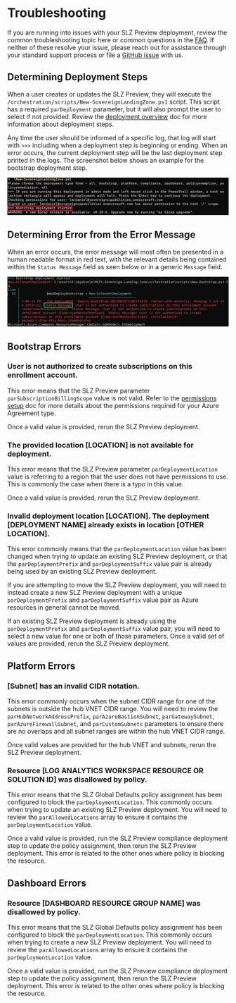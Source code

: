 # Troubleshooting

If you are running into issues with your SLZ Preview deployment, review the common troubleshooting topic here or common questions in the [FAQ](./12-FAQ.md). If neither of these resolve your issue, please reach out for assistance through your standard support process or file a [GitHub issue](https://github.com/Azure/sovereign-landing-zone/issues) with us. 

## Determining Deployment Steps

When a user creates or updates the SLZ Preview, they will execute the `/orchestration/scripts/New-SovereignLandingZone.ps1` script. This script has a required `parDeployment` parameter, but it will also prompt the user to select if not provided. Review the [deployment overview](./03-Deployment-Overview.md) doc for more information about deployment steps.
 
Any time the user should be informed of a specific log, that log will start with `>>>` including when a deployment step is beginning or ending. When an error occurs, the current deployment step will be the last deployment step printed in the logs. The screenshot below shows an example for the bootstrap deployment step.

![SLZ Preview Deployment Step in Logs](images/ViewDeploymentStep.png)

## Determining Error from the Error Message

When an error occurs, the error message will most often be presented in a human readable format in red text, with the relevant details being contained within the `Status Message` field as seen below or in a generic `Message` field.

![SLZ Preview Erro in Logs](images/ViewErrorFromLog.png)

## Bootstrap Errors

### User is not authorized to create subscriptions on this enrollment account.

This error means that the SLZ Preview parameter `parSubscriptionBillingScope` value is not valid. Refer to the [permissions setup](./05-Permissions-Tooling.md) doc for more details about the permissions required for your Azure Agreement type.

Once a valid value is provided, rerun the SLZ Preview deployment.

### The provided location [LOCATION] is not available for deployment.

This error means that the SLZ Preview parameter `parDeploymentLocation` value is referring to a region that the user does not have permissions to use. This is commonly the case when there is a typo in this value.

Once a valid value is provided, rerun the SLZ Preview deployment.

### Invalid deployment location [LOCATION]. The deployment [DEPLOYMENT NAME] already exists in location [OTHER LOCATION].

This error commonly means that the `parDeploymentLocation` value has been changed when trying to update an existing SLZ Preview deployment, or that the `parDeploymentPrefix` and `parDeploymentSuffix` value pair is already being used by an existing SLZ Preview deployment.

If you are attempting to move the SLZ Preview deployment, you will need to instead create a new SLZ Preview deployment with a unique `parDeploymentPrefix` and `parDeploymentSuffix` value pair as Azure resources in general cannot be moved.

If an existing SLZ Preview deployment is already using the `parDeploymentPrefix` and `parDeploymentSuffix` value pair, you will need to select a new value for one or both of those parameters. Once a valid set of values are provided, rerun the SLZ Preview deployment.

## Platform Errors

### [Subnet] has an invalid CIDR notation.

This error commonly occurs when the subnet CIDR range for one of the subnets is outside the hub VNET CIDR range. You will need to review the `parHubNetworkAddressPrefix`, `parAzureBastionSubnet`, `parGatewaySubnet`, `parAzureFirewallSubnet`, and `parCustomSubnets` parameters to ensure there are no overlaps and all subnet ranges are within the hub VNET CIDR range.

Once valid values are provided for the hub VNET and subnets, rerun the SLZ Preview deployment.

### Resource [LOG ANALYTICS WORKSPACE RESOURCE OR SOLUTION ID] was disallowed by policy.

This error means that the SLZ Global Defaults policy assignment has been configured to block the `parDeploymentLocation`. This commonly occurs when trying to update an existing SLZ Preview deployment. You will need to review the `parAllowedLocations` array to ensure it contains the `parDeploymentLocation` value.

Once a valid value is provided, run the SLZ Preview compliance deployment step to update the policy assignment, then rerun the SLZ Preview deployment. This error is related to the other ones where policy is blocking the resource.

## Dashboard Errors

### Resource [DASHBOARD RESOURCE GROUP NAME] was disallowed by policy.

This error means that the SLZ Global Defaults policy assignment has been configured to block the `parDeploymentLocation`. This commonly occurs when trying to create a new SLZ Preview deployment. You will need to review the `parAllowedLocations` array to ensure it contains the `parDeploymentLocation` value.

Once a valid value is provided, run the SLZ Preview compliance deployment step to update the policy assignment, then rerun the SLZ Preview deployment. This error is related to the other ones where policy is blocking the resource.
